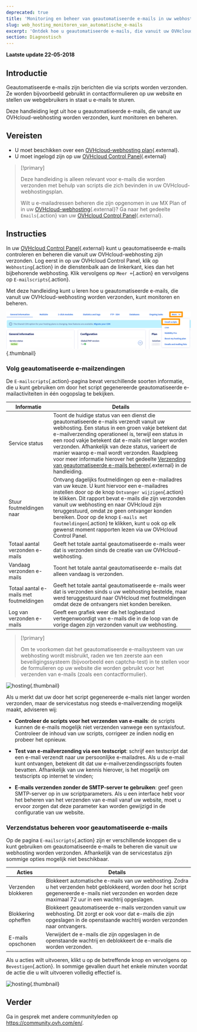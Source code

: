 ```yaml
---
deprecated: true
title: 'Monitoring en beheer van geautomatiseerde e-mails in uw webhosting'
slug: web_hosting_monitoren_van_automatische_e-mails
excerpt: 'Ontdek hoe u geautomatiseerde e-mails, die vanuit uw OVHcloud-webhosting worden verzonden, kunt monitoren en beheren'
section: Diagnostisch
---
```


**Laatste update 22-05-2018**

## Introductie

Geautomatiseerde e-mails zijn berichten die via scripts worden verzonden. Ze worden bijvoorbeeld gebruikt in contactformulieren op uw website en stellen uw webgebruikers in staat u e-mails te sturen.

Deze handleiding legt uit hoe u geautomatiseerde e-mails, die vanuit uw OVHcloud-webhosting worden verzonden, kunt monitoren en beheren.

## Vereisten

- U moet beschikken over een [OVHcloud-webhosting plan](https://www.ovh.com/nl/shared-hosting/){.external}.
- U moet ingelogd zijn op uw [OVHcloud Control Panel](https://www.ovh.com/auth/?action=gotomanager&from=https://www.ovh.nl/&ovhSubsidiary=nl){.external}

> [!primary]
>
> Deze handleiding is alleen relevant voor e-mails die worden verzonden met behulp van scripts die zich bevinden in uw OVHcloud-webhostingsplan.
>
> Wilt u e-mailadressen beheren die zijn opgenomen in uw MX Plan of in uw [OVHcloud-webhosting](https://www.ovh.com/nl/shared-hosting/){.external}? Ga naar het gedeelte `Emails`{.action} van uw [OVHcloud Control Panel](https://www.ovh.com/auth/?action=gotomanager&from=https://www.ovh.nl/&ovhSubsidiary=nl){.external}.
>

## Instructies

In uw [OVHcloud Control Panel](https://www.ovh.com/auth/?action=gotomanager&from=https://www.ovh.nl/&ovhSubsidiary=nl){.external} kunt u geautomatiseerde e-mails controleren en beheren die vanuit uw OVHcloud-webhosting zijn verzonden. Log eerst in op uw OVHcloud Control Panel, klik op `Webhosting`{.action} in de dienstenbalk aan de linkerkant, kies dan het bijbehorende webhosting. Klik vervolgens op `Meer +`{.action} en vervolgens op `E-mailscripts`{.action}.

Met deze handleiding kunt u leren hoe u geautomatiseerde e-mails, die vanuit uw OVHcloud-webhosting worden verzonden, kunt monitoren en beheren.

![hosting](images/monitoring-automatic-emails-step1.png){.thumbnail}

### Volg geautomatiseerde e-mailzendingen

De `E-mailscripts`{.action}-pagina bevat verschillende soorten informatie, die u kunt gebruiken om door het script gegenereerde geautomatiseerde e-mailactiviteiten in één oogopslag te bekijken.

|Informatie|Details|
|---|---|
|Service status|Toont de huidige status van een dienst die geautomatiseerde e-mails verzendt vanuit uw webhosting. Een status in een groen vakje betekent dat e-mailverzending operationeel is, terwijl een status in een rood vakje betekent dat e-mails niet langer worden verzonden. Afhankelijk van deze status, varieert de manier waarop e-mail wordt verzonden. Raadpleeg voor meer informatie hierover het gedeelte [Verzending van geautomatiseerde e-mails beheren](https://docs.ovh.com/nl/hosting/web_hosting_monitoren_van_automatische_e-mails/#verzendstatus-beheren-voor-geautomatiseerde-e-mails){.external} in de handleiding.|
|Stuur foutmeldingen naar|Ontvang dagelijks foutmeldingen op een e-mailadres van uw keuze. U kunt hiervoor een e-mailadres instellen door op de knop `Ontvanger wijzigen`{.action} te klikken. Dit rapport bevat e-mails die zijn verzonden vanuit uw webhosting en naar OVHcloud zijn teruggestuurd, omdat ze geen ontvanger konden bereiken. Door op de knop `E-mails met foutmeldingen`{.action} te klikken, kunt u ook op elk gewenst moment rapporten lezen via uw OVHcloud Control Panel.|
|Totaal aantal verzonden e-mails|Geeft het totale aantal geautomatiseerde e-mails weer dat is verzonden sinds de creatie van uw OVHcloud-webhosting.|
|Vandaag verzonden e-mails |Toont het totale aantal geautomatiseerde e-mails dat alleen vandaag is verzonden.|
|Totaal aantal e-mails met foutmeldingen|Geeft het totale aantal geautomatiseerde e-mails weer dat is verzonden sinds u uw webhosting bestelde, maar werd teruggestuurd naar OVHcloud met foutmeldingen omdat deze de ontvangers niet konden bereiken.|
|Log van verzonden e-mails|Geeft een grafiek weer die het logbestand vertegenwoordigt van e-mails die in de loop van de vorige dagen zijn verzonden vanuit uw webhosting.|

> [!primary]
>
> Om te voorkomen dat het geautomatiseerde e-mailsysteem van uw webhosting wordt misbruikt, raden we ten zeerste aan een beveiligingssysteem (bijvoorbeeld een captcha-test) in te stellen voor de formulieren op uw website die worden gebruikt voor het verzenden van e-mails (zoals een contactformulier).
>

![hosting](images/monitoring-automatic-emails-step2.png){.thumbnail}

Als u merkt dat uw door het script gegenereerde e-mails niet langer worden verzonden, maar de servicestatus nog steeds e-mailverzending mogelijk maakt, adviseren wij:

- **Controleer de scripts voor het verzenden van e-mails**: de scripts kunnen de e-mails mogelijk niet verzenden vanwege een syntaxisfout. Controleer de inhoud van uw scripts, corrigeer ze indien nodig en probeer het opnieuw.

- **Test van e-mailverzending via een testscript**: schrijf een testscript dat een e-mail verzendt naar uw persoonlijke e-mailadres. Als u de e-mail kunt ontvangen, betekent dit dat uw e-mailverzendingsscripts fouten bevatten. Afhankelijk van uw kennis hierover, is het mogelijk om testscripts op internet te vinden;

- **E-mails verzenden zonder de SMTP-server te gebruiken**: geef geen SMTP-server op in uw scriptparameters. Als u een interface hebt voor het beheren van het verzenden van e-mail vanaf uw website, moet u ervoor zorgen dat deze parameter kan worden gewijzigd in de configuratie van uw website.

### Verzendstatus beheren voor geautomatiseerde e-mails

Op de pagina `E-mailscripts`{.action} zijn er verschillende knoppen die u kunt gebruiken om geautomatiseerde e-mails te beheren die vanuit uw webhosting worden verzonden. Afhankelijk van de servicestatus zijn sommige opties mogelijk niet beschikbaar.

|Acties|Details|
|---|---|
|Verzenden blokkeren|Blokkeert automatische e-mails van uw webhosting. Zodra u het verzenden hebt geblokkeerd, worden door het script gegenereerde e-mails niet verzonden en worden deze maximaal 72 uur in een wachtrij opgeslagen.|
|Blokkering opheffen|Blokkeert geautomatiseerde e-mails verzonden vanuit uw webhosting. Dit zorgt er ook voor dat e-mails die zijn opgeslagen in de openstaande wachtrij worden verzonden naar ontvangers.|
|E-mails opschonen|Verwijdert de e-mails die zijn opgeslagen in de openstaande wachtrij en deblokkeert de e-mails die worden verzonden.|

Als u acties wilt uitvoeren, klikt u op de betreffende knop en vervolgens op `Bevestigen`{.action}. In sommige gevallen duurt het enkele minuten voordat de actie die u wilt uitvoeren volledig effectief is.

![hosting](images/monitoring-automatic-emails-step3.png){.thumbnail}

## Verder

Ga in gesprek met andere communityleden op <https://community.ovh.com/en/>.